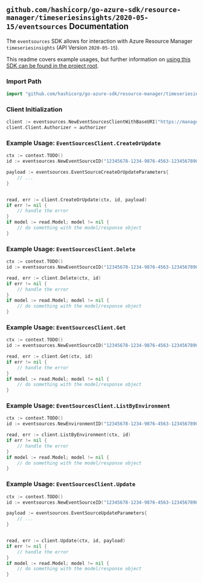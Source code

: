 
## `github.com/hashicorp/go-azure-sdk/resource-manager/timeseriesinsights/2020-05-15/eventsources` Documentation

The `eventsources` SDK allows for interaction with Azure Resource Manager `timeseriesinsights` (API Version `2020-05-15`).

This readme covers example usages, but further information on [using this SDK can be found in the project root](https://github.com/hashicorp/go-azure-sdk/tree/main/docs).

### Import Path

```go
import "github.com/hashicorp/go-azure-sdk/resource-manager/timeseriesinsights/2020-05-15/eventsources"
```


### Client Initialization

```go
client := eventsources.NewEventSourcesClientWithBaseURI("https://management.azure.com")
client.Client.Authorizer = authorizer
```


### Example Usage: `EventSourcesClient.CreateOrUpdate`

```go
ctx := context.TODO()
id := eventsources.NewEventSourceID("12345678-1234-9876-4563-123456789012", "example-resource-group", "environmentValue", "eventSourceValue")

payload := eventsources.EventSourceCreateOrUpdateParameters{
	// ...
}


read, err := client.CreateOrUpdate(ctx, id, payload)
if err != nil {
	// handle the error
}
if model := read.Model; model != nil {
	// do something with the model/response object
}
```


### Example Usage: `EventSourcesClient.Delete`

```go
ctx := context.TODO()
id := eventsources.NewEventSourceID("12345678-1234-9876-4563-123456789012", "example-resource-group", "environmentValue", "eventSourceValue")

read, err := client.Delete(ctx, id)
if err != nil {
	// handle the error
}
if model := read.Model; model != nil {
	// do something with the model/response object
}
```


### Example Usage: `EventSourcesClient.Get`

```go
ctx := context.TODO()
id := eventsources.NewEventSourceID("12345678-1234-9876-4563-123456789012", "example-resource-group", "environmentValue", "eventSourceValue")

read, err := client.Get(ctx, id)
if err != nil {
	// handle the error
}
if model := read.Model; model != nil {
	// do something with the model/response object
}
```


### Example Usage: `EventSourcesClient.ListByEnvironment`

```go
ctx := context.TODO()
id := eventsources.NewEnvironmentID("12345678-1234-9876-4563-123456789012", "example-resource-group", "environmentValue")

read, err := client.ListByEnvironment(ctx, id)
if err != nil {
	// handle the error
}
if model := read.Model; model != nil {
	// do something with the model/response object
}
```


### Example Usage: `EventSourcesClient.Update`

```go
ctx := context.TODO()
id := eventsources.NewEventSourceID("12345678-1234-9876-4563-123456789012", "example-resource-group", "environmentValue", "eventSourceValue")

payload := eventsources.EventSourceUpdateParameters{
	// ...
}


read, err := client.Update(ctx, id, payload)
if err != nil {
	// handle the error
}
if model := read.Model; model != nil {
	// do something with the model/response object
}
```
